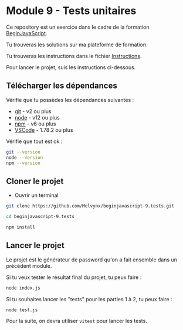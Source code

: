 # Module 9 - Tests unitaires

Ce repository est un exercice dans le cadre de la formation [BeginJavaScript](https://codelynx.dev/beginjavascript/courses).

Tu trouveras les solutions sur ma plateforme de formation.

Tu trouveras les instructions dans le fichier [Instructions](./INSTRUCTIONS.md).

Pour lancer le projet, suis les instructions ci-dessous.

## Télécharger les dépendances

Vérifie que tu possèdes les dépendances suivantes :

- [git](https://git-scm.com/downloads) - v2 ou plus
- [node](https://nodejs.org/en/) - v12 ou plus
- [npm](https://nodejs.org/en/) - v6 ou plus
- [VSCode](https://code.visualstudio.com/download) - 1.78.2 ou plus

Vérifie que tout est ok :

```bash
git --version
node --version
npm --version
```

## Cloner le projet

- Ouvrir un terminal

```bash
git clone https://github.com/Melvynx/beginjavascript-9.tests.git

cd beginjavascript-9.tests

npm install
```

## Lancer le projet

Le projet est le générateur de password qu'on a fait ensemble dans un précédent module.

Si tu veux tester le résultat final du projet, tu peux faire :

```bash
node index.js
```

Si tu souhaites lancer les "tests" pour les parties 1 à 2, tu peux faire :

```bash
node test.js
```

Pour la suite, on devra utiliser `vitest` pour lancer les tests.
